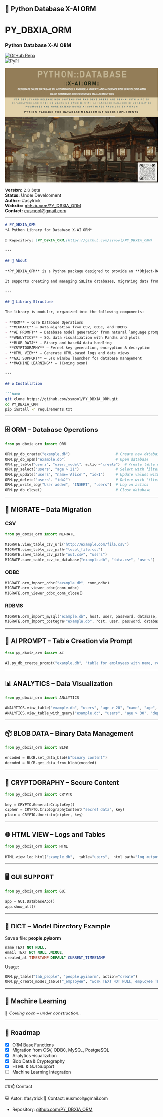 ## 🧠 Python Database X-AI ORM
# PY_DBXIA_ORM  
### Python Database X-AI ORM  

[![GitHub Repo](https://img.shields.io/badge/GitHub-PY__DBXIA__ORM-blue?logo=github)](https://github.com/ssmool/PY_DBXIA_ORM)  
[![PyPI](https://img.shields.io/pypi/v/database_xaiorm?color=green&label=PyPI)](https://pypi.org/project/database-xaiorm/)  

![Python Database X-AI ORM Logo](./assets/pyormxaidatabase_md.png)

**Version:** 2.0 Beta  
**Status:** Under Development  
**Author:** #asytrick  
**Website:** [github.com/PY_DBXIA_ORM](https://github.com/ssmool/PY_DBXIA_ORM)  
**Contact:** eusmool@gmail.com  

---

````markdown
# PY_DBXIA_ORM  
*A Python Library for Database X-AI ORM*  

📌 Repository: [PY_DBXIA_ORM](https://github.com/ssmool/PY_DBXIA_ORM)  

---

## 📖 About  

**PY_DBXIA_ORM** is a Python package designed to provide an **Object-Relational Mapping (ORM)** and **Data Migration Toolkit** with extended features for **AI prompts**, **analytics**, **cryptography**, **HTML visualization**, and **GUI management**.  

It supports creating and managing SQLite databases, migrating data from **CSV, ODBC, MySQL, PostgreSQL**, and provides tools for **data visualization**, **binary BLOB storage**, **cryptography**, and more.  

---

## 📂 Library Structure  

The library is modular, organized into the following components:  

- **ORM** – Core Database Operations  
- **MIGRATE** – Data migration from CSV, ODBC, and RDBMS  
- **AI PROMPT** – Database model generation from natural language prompts  
- **ANALYTICS** – SQL data visualization with Pandas and plots  
- **BLOB DATA** – Binary and base64 data handling  
- **CRYPTOGRAPHY** – Fernet key generation, encryption & decryption  
- **HTML VIEW** – Generate HTML-based logs and data views  
- **GUI SUPPORT** – GTK window launcher for database management  
- **MACHINE LEARNING** – (Coming soon)  

---

## ⚙️ Installation  

```bash
git clone https://github.com/ssmool/PY_DBXIA_ORM.git
cd PY_DBXIA_ORM
pip install -r requirements.txt
````

---

## 🗄 ORM – Database Operations

```python
from py_dbxia_orm import ORM

ORM.py_db_create("example.db")                     # Create new database
ORM.py_db_open("example.db")                       # Open database
ORM.py_table("users", "users_model", action="create")  # Create table with model
ORM.py_select("users", "age > 21")                 # Select with filter
ORM.py_update("users", "name='Alice'", "id=1")     # Update values with filter
ORM.py_delete("users", "id=2")                     # Delete with filter
ORM.py_write_log("User added", "INSERT", "users")  # Log an action
ORM.py_db_close()                                  # Close database
```

---

## 🔄 MIGRATE – Data Migration

### CSV

```python
from py_dbxia_orm import MIGRATE

MIGRATE.view_table_csv_uri("http://example.com/file.csv")
MIGRATE.view_table_csv_path("local_file.csv")
MIGRATE.save_table_csv_path("out.csv", "users")
MIGRATE.save_table_csv_to_database("example.db", "data.csv", "users")
```

### ODBC

```python
MIGRATE.orm_import_odbc("example.db", conn_odbc)
MIGRATE.orm_viewer_odbc(conn_odbc)
MIGRATE.orm_viewer_odbc_conn_close()
```

### RDBMS

```python
MIGRATE.orm_import_mysql("example.db", host, user, password, database, port)
MIGRATE.orm_import_postegre("example.db", host, user, password, database)
```

---

## 🤖 AI PROMPT – Table Creation via Prompt

```python
from py_dbxia_orm import AI

AI.py_db_create_prompt("example.db", "table for employees with name, role, and hire_date")
```

---

## 📊 ANALYTICS – Data Visualization

```python
from py_dbxia_orm import ANALYTICS

ANALYTICS.view_table("example.db", "users", "age > 20", "name", "age", _type="bar")
ANALYTICS.view_table_with_query("example.db", "users", "age > 30", "department", "salary")
```

---

## 📦 BLOB DATA – Binary Data Management

```python
from py_dbxia_orm import BLOB

encoded = BLOB.set_data_blob(b"binary content")
decoded = BLOB.get_data_from_blob(encoded)
```

---

## 🔐 CRYPTOGRAPHY – Secure Content

```python
from py_dbxia_orm import CRYPTO

key = CRYPTO.GenerateCriptoKey()
cipher = CRYPTO.CriptographyContent("secret data", key)
plain = CRYPTO.Uncripto(cipher, key)
```

---

## 🌐 HTML VIEW – Logs and Tables

```python
from py_dbxia_orm import HTML

HTML.view_log_html("example.db", _table="users", _html_path="log_output.html")
```

---

## 🖥 GUI SUPPORT

```python
from py_dbxia_orm import GUI

app = GUI.DatabaseApp()
app.show_all()
```

---

## 📑 DICT – Model Directory Example

Save a file: **people.pyiaorm**

```sql
name TEXT NOT NULL,
email TEXT NOT NULL UNIQUE,
created_at TIMESTAMP DEFAULT CURRENT_TIMESTAMP
```

Usage:

```python
ORM.py_table("tab_people", "people.pyiaorm", action="create")
ORM.py_create_model_table("_employee", "work TEXT NOT NULL, employee TEXT NOT NULL, created_at TIMESTAMP DEFAULT CURRENT_TIMESTAMP")
```

---

## 🧪 Machine Learning

🚧 *Coming soon – under construction...*

---

## 📌 Roadmap

* [x] ORM Base Functions
* [x] Migration from CSV, ODBC, MySQL, PostgreSQL
* [x] Analytics visualization
* [x] Blob Data & Cryptography
* [x] HTML & GUI Support
* [ ] Machine Learning Integration

---

##📫 Contact

💻 Autor: #asytrick
📧 Contact: eusmool@gmail.com
- Repository: [github.com/PY_DBXIA_ORM](https://github.com/ssmool/PY_DBXIA_ORM)  


